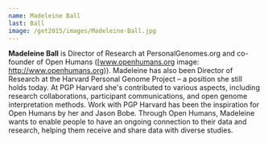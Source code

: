 ```yaml
---
name: Madeleine Ball
last: Ball
image: /get2015/images/Madeleine-Ball.jpg
---
```


**Madeleine Ball** is Director of Research at PersonalGenomes.org and co-founder of Open Humans ([www.openhumans.org
image: http://www.openhumans.org)). Madeleine has also been Director of Research at the Harvard Personal Genome Project – a position she still holds today. At PGP Harvard she's contributed to various aspects, including research collaborations, participant communications, and open genome interpretation methods. Work with PGP Harvard has been the inspiration for Open Humans by her and Jason Bobe. Through Open Humans, Madeleine wants to enable people to have an ongoing connection to their data and research, helping them receive and share data with diverse studies.
